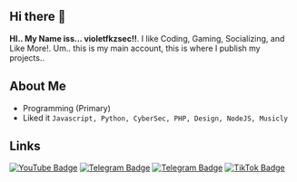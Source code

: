 ## Hi there 👋

**HI.. My Name iss... violetfkzsec!!**. I like Coding, Gaming, Socializing, and Like More!.
Um.. this is my main account, this is where I publish my projects..

## About Me

- Programming (Primary)
- Liked it `Javascript, Python, CyberSec, PHP, Design, NodeJS, Musicly`

## Links
[![YouTube Badge](https://img.shields.io/static/v1?label=|&message=YouTube&color=red&style=for-the-badge&logo=youtube&logoColor=white)](https://youtube.com/@fkzz_id?si=2iKh-_gak2JPjffW) [![Telegram Badge](https://img.shields.io/static/v1?label=|&message=Telegram&color=lightblue&style=for-the-badge&logo=telegram&logoColor=white)](https://t.me/dlp46sec) [![Telegram Badge](https://img.shields.io/static/v1?label=|&message=Telegram2&color=lightblue&style=for-the-badge&logo=telegram&logoColor=white)](https://t.me/noxleviathan404) [![TikTok Badge](https://img.shields.io/static/v1?label=|&message=TikTok&color=Gray&style=for-the-badge&logo=tiktok&logoColor=white)](https://tiktok.com/@fkzsec.id)
